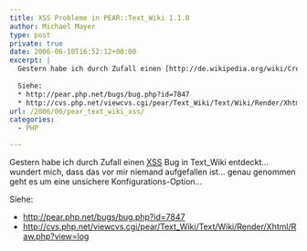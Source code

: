 ```yaml
---
title: XSS Probleme in PEAR::Text_Wiki 1.1.0
author: Michael Mayer
type: post
private: true
date: 2006-06-10T16:52:12+00:00
excerpt: |
  Gestern habe ich durch Zufall einen [http://de.wikipedia.org/wiki/Cross-Site_Scripting XSS] Bug in Text_Wiki entdeckt... wundert mich, dass das vor mir niemand aufgefallen ist... mal sehen, ob es auch eine News-Site melden wird - so oft verwendet wird Text_Wiki wohl nicht...
  
  Siehe:
  * http://pear.php.net/bugs/bug.php?id=7847
  * http://cvs.php.net/viewcvs.cgi/pear/Text_Wiki/Text/Wiki/Render/Xhtml/Raw.php?view=log
url: /2006/06/pear_text_wiki_xss/
categories:
  - PHP

---
```

Gestern habe ich durch Zufall einen [XSS][1] Bug in Text_Wiki entdeckt&#8230; wundert mich, dass das vor mir niemand aufgefallen ist&#8230; genau genommen geht es um eine unsichere Konfigurations-Option&#8230;

Siehe:

  * <http://pear.php.net/bugs/bug.php?id=7847>
  * <http://cvs.php.net/viewcvs.cgi/pear/Text_Wiki/Text/Wiki/Render/Xhtml/Raw.php?view=log>

 [1]: http://de.wikipedia.org/wiki/Cross-Site_Scripting